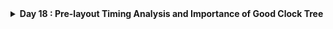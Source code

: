 <details>
  <Summary><strong> Day 18 : Pre-layout Timing Analysis and Importance of Good Clock Tree</strong></summary>

# Contents
- [Fix DRC errors and verify the design](#fix-drc-errors-and-verify-the-design)
- [Save the final layout with custom name and open it](#save-final-layout)
- [Generate lef from the Layout](#generate-lef-from-the-layout)


<a id="fix-drc-errors-and-verify-the-design"></a>
# Fix up small DRC errors and verify the design is ready to be inserted into our flow

Before moving forward with custom designed cell layout verify following:
1. The input and output ports of the standard cell should lie on the intersection of the vertical and horizontal tracks.
2. Width of the standard cell should be odd multiples of the horizontal track pitch.
3. Height of the standard cell should be even multiples of the vertical track pitch.

**Open custom inverter layout**
```bash
cd Desktop/work/tools/openlane_working_dir/openlane/vsdstdcelldesign

# Open custom inverter layout in magic
magic -T sky130A.tech sky130_inv.mag &
```

![Alt Text](images/1.png)


### Convert Grid info to track info

- press **g** in magic to activate grids.

**tracks.info of sky130_fd_sc_hd:**
![Alt Text](images/2.png)

- Commands to set grid as tracks of locali layer:

```bash
# Get syntax for grid command
help grid

# Set grid values accordingly
grid 0.46um 0.34um 0.23um 0.17um
```

![Alt Text](images/3.png)

**Verified ✅ --> The input and output ports of the standard cell should lie on the intersection of the vertical and horizontal tracks**
![Alt Text](images/4.png)

**Verified ✅ --> Width of the standard cell should be odd multiples of the horizontal track pitch**
Horizontal track pitch = 0.46 µm
Width of standard cell = 1.38 µm = 0.46 x 3
![Alt Text](images/5.png)

**Verified ✅ --> Height of the standard cell should be even multiples of the vertical track pitch**
Vertical track pitch = 0.34 µm
Height of standard cell = 2.72 µm = 0.34 × 8
![Alt Text](images/6.png)

<a id="save-final-layout"></a>
# Save the final layout with custom name and open it

```bash
# Command to save as
save sky130_vsdinv.mag

# Command to open custom inverter layout in magic
magic -T sky130A.tech sky130_vsdinv.mag &
```

**newly saved layout**
![Alt Text](images/7.png)


<a id="save-final-layout"></a>
# Generate lef from the Layout

```bash
# lef command
lef write

#open newly created lef file
gvim sky130_vsdinv.lef
```

![Alt Text](images/8.png)

**lef file**
![Alt Text](images/9.png)


# Copy the newly generated lef and associated required lib files to 'picorv32a' design 'src' directory




